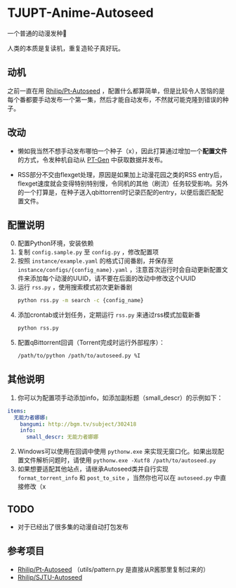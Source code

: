 # TJUPT-Anime-Autoseed
一个普通的动漫发种:baby_chick:

人类的本质是复读机，重复造轮子真好玩。

## 动机
之前一直在用 [Rhilip/Pt-Autoseed](https://github.com/Rhilip/Pt-Autoseed) ，配置什么都算简单，但是比较令人苦恼的是每个番都要手动发布一个第一集，然后才能自动发布，不然就可能克隆到错误的种子。

## 改动
* 懒如我当然不想手动发布哪怕一个种子（x），因此打算通过增加一个**配置文件**的方式，令发种机自动从 [PT-Gen](https://ptgen.tju.pt) 中获取数据并发布。

* RSS部分不交由flexget处理，原因是如果加上动漫花园之类的RSS entry后，flexget速度就会变得特别特别慢，令同机的其他（刷流）任务较受影响。另外的一个打算是，在种子送入qbittorrent时记录匹配的entry，以便后面匹配配置文件。

## 配置说明
0. 配置Python环境，安装依赖
1. 复制 `config.sample.py` 至 `config.py` ，修改配置项
2. 按照 `instance/example.yaml` 的格式订阅番剧，并保存至 `instance/configs/{config_name}.yaml` ，注意首次运行时会自动更新配置文件来添加每个动漫的UUID，请不要在后面的改动中修改这个UUID
3. 运行 `rss.py` ，使用搜索模式初次更新番剧
   ```bash
   python rss.py -m search -c {config_name}
   ```
4. 添加crontab或计划任务，定期运行 `rss.py` 来通过rss模式加载新番
   ```bash
   python rss.py
   ```
5. 配置qBittorrent回调（Torrent完成时运行外部程序）：
   ```bash
   /path/to/python /path/to/autoseed.py %I
   ```

## 其他说明
1. 你可以为配置项手动添加info，如添加副标题（small_descr）的示例如下：
```yaml
items:
  无能力者娜娜:
    bangumi: http://bgm.tv/subject/302418
    info:
      small_descr: 无能力者娜娜
```
2. Windows可以使用在回调中使用 `pythonw.exe` 来实现无窗口化。如果出现配置文件解析问题时，请使用 `pythonw.exe -Xutf8 /path/to/autoseed.py`
3. 如果想要适配其他站点，请继承Autoseed类并自行实现 `format_torrent_info` 和 `post_to_site` ，当然你也可以在 `autoseed.py` 中直接修改（x

## TODO
* 对于已经出了很多集的动漫自动打包发布

## 参考项目
* [Rhilip/Pt-Autoseed](https://github.com/Rhilip/Pt-Autoseed) （utils/pattern.py 是直接从R酱那里复制过来的）
* [Rhilip/SJTU-Autoseed](https://github.com/Rhilip/SJTU-Autoseed)
